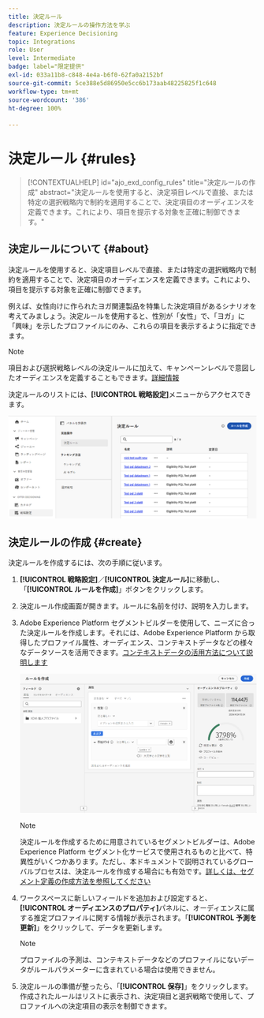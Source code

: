 ```yaml
---
title: 決定ルール
description: 決定ルールの操作方法を学ぶ
feature: Experience Decisioning
topic: Integrations
role: User
level: Intermediate
badge: label="限定提供"
exl-id: 033a11b8-c848-4e4a-b6f0-62fa0a2152bf
source-git-commit: 5ce388e5d86950e5cc6b173aab48225825f1c648
workflow-type: tm+mt
source-wordcount: '386'
ht-degree: 100%

---
```


# 決定ルール {#rules}

>[!CONTEXTUALHELP]
>id="ajo_exd_config_rules"
>title="決定ルールの作成"
>abstract="決定ルールを使用すると、決定項目レベルで直接、または特定の選択戦略内で制約を適用することで、決定項目のオーディエンスを定義できます。これにより、項目を提示する対象を正確に制御できます。"

## 決定ルールについて {#about}

決定ルールを使用すると、決定項目レベルで直接、または特定の選択戦略内で制約を適用することで、決定項目のオーディエンスを定義できます。これにより、項目を提示する対象を正確に制御できます。

例えば、女性向けに作られたヨガ関連製品を特集した決定項目があるシナリオを考えてみましょう。決定ルールを使用すると、性別が「女性」で、「ヨガ」に「興味」を示したプロファイルにのみ、これらの項目を表示するように指定できます。

>[!NOTE]
>
>項目および選択戦略レベルの決定ルールに加えて、キャンペーンレベルで意図したオーディエンスを定義することもできます。[詳細情報](../campaigns/create-campaign.md#audience)

決定ルールのリストには、**[!UICONTROL 戦略設定]**&#x200B;メニューからアクセスできます。

![](assets/decision-rules-list.png)

## 決定ルールの作成 {#create}

決定ルールを作成するには、次の手順に従います。

1. **[!UICONTROL 戦略設定]**／**[!UICONTROL 決定ルール]**&#x200B;に移動し、「**[!UICONTROL ルールを作成]**」ボタンをクリックします。

1. 決定ルール作成画面が開きます。ルールに名前を付け、説明を入力します。

1. Adobe Experience Platform セグメントビルダーを使用して、ニーズに合った決定ルールを作成します。それには、Adobe Experience Platform から取得したプロファイル属性、オーディエンス、コンテキストデータなどの様々なデータソースを活用できます。[コンテキストデータの活用方法について説明します](#context-data)

   ![](assets/decision-rules-build.png)

   >[!NOTE]
   >
   >決定ルールを作成するために用意されているセグメントビルダーは、Adobe Experience Platform セグメント化サービスで使用されるものと比べて、特異性がいくつかあります。ただし、本ドキュメントで説明されているグローバルプロセスは、決定ルールを作成する場合にも有効です。[詳しくは、セグメント定義の作成方法を参照してください](../audience/creating-a-segment-definition.md)

1. ワークスペースに新しいフィールドを追加および設定すると、**[!UICONTROL オーディエンスのプロパティ]**&#x200B;パネルに、オーディエンスに属する推定プロファイルに関する情報が表示されます。「**[!UICONTROL 予測を更新]**」をクリックして、データを更新します。

   >[!NOTE]
   >
   >プロファイルの予測は、コンテキストデータなどのプロファイルにないデータがルールパラメーターに含まれている場合は使用できません。

1. 決定ルールの準備が整ったら、「**[!UICONTROL 保存]**」をクリックします。作成されたルールはリストに表示され、決定項目と選択戦略で使用して、プロファイルへの決定項目の表示を制御できます。

